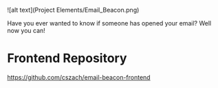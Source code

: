 
![alt text](Project Elements/Email_Beacon.png)

Have you ever wanted to know if someone has opened your email? Well now you can! 

# Frontend Repository
https://github.com/cszach/email-beacon-frontend
